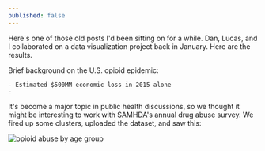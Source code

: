 ```yaml
---
published: false
---
```

Here's one of those old posts I'd been sitting on for a while. Dan, Lucas, and I collaborated on a data visualization project back in January. Here are the results.

Brief background on the U.S. opioid epidemic:

	- Estimated $500MM economic loss in 2015 alone
    - 

It's become a major topic in public health discussions, so we thought it might be interesting to work with SAMHDA's annual drug abuse survey. We fired up some clusters, uploaded the dataset, and saw this:

![opioid abuse by age group]({{site.baseurl}}/_posts/age-opioid.png)
